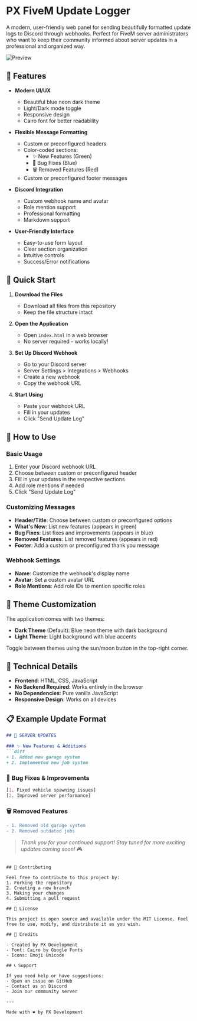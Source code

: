 # PX FiveM Update Logger

A modern, user-friendly web panel for sending beautifully formatted update logs to Discord through webhooks. Perfect for FiveM server administrators who want to keep their community informed about server updates in a professional and organized way.

![Preview](https://media.discordapp.net/attachments/1234585384269385882/1404182296679944292/772205e82db62ab95425ef0c7064b62bca1c265c.png?ex=689a422b&is=6898f0ab&hm=542b01f328c10008b6892cedc2f142922e834f686da13907e16dc45bd8c52014&=&format=webp&quality=lossless&width=96&height=96)

## 🌟 Features

- **Modern UI/UX**
  - Beautiful blue neon dark theme
  - Light/Dark mode toggle
  - Responsive design
  - Cairo font for better readability

- **Flexible Message Formatting**
  - Custom or preconfigured headers
  - Color-coded sections:
    - ✨ New Features (Green)
    - 🔧 Bug Fixes (Blue)
    - 🗑️ Removed Features (Red)
  - Custom or preconfigured footer messages

- **Discord Integration**
  - Custom webhook name and avatar
  - Role mention support
  - Professional formatting
  - Markdown support

- **User-Friendly Interface**
  - Easy-to-use form layout
  - Clear section organization
  - Intuitive controls
  - Success/Error notifications

## 🚀 Quick Start

1. **Download the Files**
   - Download all files from this repository
   - Keep the file structure intact

2. **Open the Application**
   - Open `index.html` in a web browser
   - No server required - works locally!

3. **Set Up Discord Webhook**
   - Go to your Discord server
   - Server Settings > Integrations > Webhooks
   - Create a new webhook
   - Copy the webhook URL

4. **Start Using**
   - Paste your webhook URL
   - Fill in your updates
   - Click "Send Update Log"

## 📝 How to Use

### Basic Usage
1. Enter your Discord webhook URL
2. Choose between custom or preconfigured header
3. Fill in your updates in the respective sections
4. Add role mentions if needed
5. Click "Send Update Log"

### Customizing Messages
- **Header/Title**: Choose between custom or preconfigured options
- **What's New**: List new features (appears in green)
- **Bug Fixes**: List fixes and improvements (appears in blue)
- **Removed Features**: List removed features (appears in red)
- **Footer**: Add a custom or preconfigured thank you message

### Webhook Settings
- **Name**: Customize the webhook's display name
- **Avatar**: Set a custom avatar URL
- **Role Mentions**: Add role IDs to mention specific roles

## 🎨 Theme Customization

The application comes with two themes:
- **Dark Theme** (Default): Blue neon theme with dark background
- **Light Theme**: Light background with blue accents

Toggle between themes using the sun/moon button in the top-right corner.

## 🔧 Technical Details

- **Frontend**: HTML, CSS, JavaScript
- **No Backend Required**: Works entirely in the browser
- **No Dependencies**: Pure vanilla JavaScript
- **Responsive Design**: Works on all devices

## 📋 Example Update Format

```markdown
## 🚀 SERVER UPDATES

### ✨ New Features & Additions
```diff
+ 1. Added new garage system
+ 2. Implemented new job system
```

### 🔧 Bug Fixes & Improvements
```css
[1. Fixed vehicle spawning issues]
[2. Improved server performance]
```

### 🗑️ Removed Features
```diff
- 1. Removed old garage system
- 2. Removed outdated jobs
```

> *Thank you for your continued support! Stay tuned for more exciting updates coming soon!* 🎮
```

## 🤝 Contributing

Feel free to contribute to this project by:
1. Forking the repository
2. Creating a new branch
3. Making your changes
4. Submitting a pull request

## 📄 License

This project is open source and available under the MIT License. Feel free to use, modify, and distribute it as you wish.

## 🙏 Credits

- Created by PX Development
- Font: Cairo by Google Fonts
- Icons: Emoji Unicode

## 📞 Support

If you need help or have suggestions:
- Open an issue on GitHub
- Contact us on Discord
- Join our community server

---

Made with ❤️ by PX Development 

